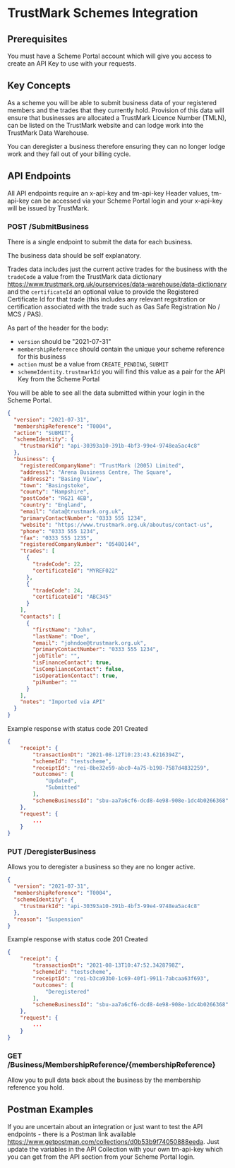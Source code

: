 # TrustMark Schemes Integration

## Prerequisites

You must have a Scheme Portal account which will give you access to create an API Key to use with your requests.


## Key Concepts

As a scheme you will be able to submit business data of your registered members and the trades that they currently hold. Provision of this data will ensure that businesses are allocated a TrustMark Licence Number (TMLN), can be listed on the TrustMark website and can lodge work into the TrustMark Data Warehouse.

You can deregister a business therefore ensuring they can no longer lodge work and they fall out of your billing cycle.

## API Endpoints

All API endpoints require an x-api-key and tm-api-key Header values, tm-api-key can be accessed via your Scheme Portal login and your x-api-key will be issued by TrustMark.

### POST /SubmitBusiness

There is a single endpoint to submit the data for each business.

The business data should be self explanatory.

Trades data includes just the current active trades for the business with the `tradeCode` a value from the TrustMark data dictionary https://www.trustmark.org.uk/ourservices/data-warehouse/data-dictionary and the `certificateId` an optional value to provide the Registered Certificate Id for that trade (this includes any relevant regsitration or certification associated with the trade such as Gas Safe Registration No / MCS / PAS).

As part of the header for the body:

* `version` should be "2021-07-31"
* `membershipReference` should contain the unique your scheme reference for this business
* `action` must be a value from `CREATE_PENDING`, `SUBMIT`
* `schemeIdentity.trustmarkId` you will find this value as a pair for the API Key from the Scheme Portal

You will be able to see all the data submitted within your login in the Scheme Portal.

```json
{
  "version": "2021-07-31",
  "membershipReference": "T0004",
  "action": "SUBMIT",
  "schemeIdentity": {
    "trustmarkId": "api-30393a10-391b-4bf3-99e4-9748ea5ac4c8"
  },
  "business": {
    "registeredCompanyName": "TrustMark (2005) Limited",
    "address1": "Arena Business Centre, The Square",
    "address2": "Basing View",
    "town": "Basingstoke",
    "county": "Hampshire",
    "postCode": "RG21 4EB",
    "country": "England",
    "email": "data@trustmark.org.uk",
    "primaryContactNumber": "0333 555 1234",
    "website": "https://www.trustmark.org.uk/aboutus/contact-us",
    "phone": "0333 555 1234",
    "fax": "0333 555 1235",
    "registeredCompanyNumber": "05480144",
    "trades": [
      {
        "tradeCode": 22,
        "certificateId": "MYREF022"
      },
      {
        "tradeCode": 24,
        "certificateId": "ABC345"
      }
    ],
    "contacts": [
      {
        "firstName": "John",
        "lastName": "Doe",
        "email": "johndoe@trustmark.org.uk",
        "primaryContactNumber": "0333 555 1234",
        "jobTitle": "",
        "isFinanceContact": true,
        "isComplianceContact": false,
        "isOperationContact": true,
        "piNumber": ""
      }
    ],
    "notes": "Imported via API"
  }
}
```

Example response with status code 201 Created

```json
{
    "receipt": {
        "transactionDt": "2021-08-12T10:23:43.6216394Z",
        "schemeId": "testscheme",
        "receiptId": "rei-8be32e59-abc0-4a75-b198-7587d4832259",
        "outcomes": [
            "Updated",
            "Submitted"
        ],
        "schemeBusinessId": "sbu-aa7a6cf6-dcd8-4e98-908e-1dc4b0266368"
    },
    "request": {
        ...
    }
}
```

### PUT /DeregisterBusiness

Allows you to deregister a business so they are no longer active.

```json
{
  "version": "2021-07-31",
  "membershipReference": "T0004",
  "schemeIdentity": {
    "trustmarkId": "api-30393a10-391b-4bf3-99e4-9748ea5ac4c8"
  },
  "reason": "Suspension"
}
```

Example response with status code 201 Created

```json
{
    "receipt": {
        "transactionDt": "2021-08-13T10:47:52.3428798Z",
        "schemeId": "testscheme",
        "receiptId": "rei-b3ca93b0-1c69-40f1-9911-7abcaa63f693",
        "outcomes": [
            "Deregistered"
        ],
        "schemeBusinessId": "sbu-aa7a6cf6-dcd8-4e98-908e-1dc4b0266368"
    },
    "request": {
        ...
    }
}
```

### GET /Business/MembershipReference/{membershipReference}

Allow you to pull data back about the business by the membership reference you hold.

## Postman Examples

If you are uncertain about an integration or just want to test the API endpoints - there is a Postman link available https://www.getpostman.com/collections/d0b53b9f74050888eeda. Just update the variables in the API Collection with your own tm-api-key which you can get from the API section from your Scheme Portal login.

